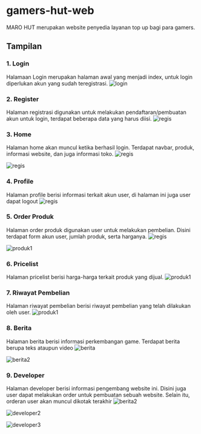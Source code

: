 # gamers-hut-web
MARO HUT merupakan website penyedia layanan top up bagi para gamers.

## Tampilan
### 1. Login
Halamaan Login merupakan halaman awal yang menjadi index, untuk login diperlukan akun yang sudah teregistrasi.
![login](https://user-images.githubusercontent.com/118908051/227709524-f0adea02-3a83-417f-b81e-7ccd4ae7c96d.png)

### 2. Register
Halaman registrasi digunakan untuk melakukan pendaftaran/pembuatan akun untuk login, terdapat beberapa data yang harus diisi.
![regis](https://user-images.githubusercontent.com/118908051/227709625-f8460b3b-96c3-492f-ad8d-546ae3046104.png)

### 3. Home
Halaman home akan muncul ketika berhasil login. Terdapat navbar, produk, informasi website, dan juga informasi toko.
![regis](https://user-images.githubusercontent.com/118908051/227709702-c4c8e39d-1adc-4dc0-be3b-a82dc8e9ec2d.png)

![regis](https://user-images.githubusercontent.com/118908051/227709765-e9315cf3-27e6-4665-803b-04e534cc300c.png)

### 4. Profile
Halaman profile berisi informasi terkait akun user, di halaman ini juga user dapat logout
![regis](https://user-images.githubusercontent.com/118908051/227709791-bec24852-fec2-41fd-bc00-39bceaa3b705.png)

### 5. Order Produk
Halaman order produk digunakan user untuk melakukan pembelian. Disini terdapat form akun user, jumlah produk, serta harganya.
![regis](https://user-images.githubusercontent.com/118908051/227709909-006cd0b9-8af4-4cf5-8f56-961ac5e88df3.png)

![produk1](https://user-images.githubusercontent.com/118908051/227709916-aaf1503a-0814-4cc0-9207-f9fcc6f643e2.png)

### 6. Pricelist
Halaman pricelist berisi harga-harga terkait produk yang dijual.
![produk1](https://user-images.githubusercontent.com/118908051/227709945-ce6161eb-dea5-4c5d-b1fa-f2eab352cc4c.png)

### 7. Riwayat Pembelian
Halaman riwayat pembelian berisi riwayat pembelian yang telah dilakukan oleh user.
![produk1](https://user-images.githubusercontent.com/118908051/227709968-277a3fb9-7993-4eb1-a68a-d9cc8b0a70e1.png)

### 8. Berita
Halaman berita berisi informasi perkembangan game. Terdapat berita berupa teks ataupun video
![berita](https://user-images.githubusercontent.com/118908051/227709999-a16097db-a302-4fed-be4d-302a9108c3ae.png)

![berita2](https://user-images.githubusercontent.com/118908051/227710000-afe14c50-9a3d-49b6-b6c6-e8cfc5cde70c.png)

### 9. Developer
Halaman developer berisi informasi pengembang website ini. Disini juga user dapat melakukan order untuk pembuatan sebuah website. Selain itu, orderan user akan muncul dikotak terakhir
![berita2](https://user-images.githubusercontent.com/118908051/227710048-cd6c4a39-b1e1-4e78-9e6f-9337c1260a8f.png)

![developer2](https://user-images.githubusercontent.com/118908051/227710051-7b87d7b2-b5a0-4a97-8380-af2c93f102c1.png)

![developer3](https://user-images.githubusercontent.com/118908051/227710057-4e026a9b-0847-4037-98b6-001b0116515f.png)
